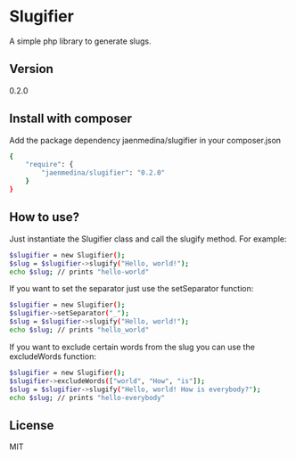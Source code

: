 Slugifier
=========
A simple php library to generate slugs.


Version
----

0.2.0


Install with composer
--------------

Add the package dependency jaenmedina/slugifier in your composer.json
```sh
{
    "require": {
        "jaenmedina/slugifier": "0.2.0"
    }
}
```


How to use?
--------------

Just instantiate the Slugifier class and call the slugify method. For example:

```sh
$slugifier = new Slugifier();
$slug = $slugifier->slugify("Hello, world!");
echo $slug; // prints "hello-world"
```

If you want to set the separator just use the setSeparator function:
```sh
$slugifier = new Slugifier();
$slugifier->setSeparator("_");
$slug = $slugifier->slugify("Hello, world!");
echo $slug; // prints "hello_world"
```

If you want to exclude certain words from the slug you can use the excludeWords function:

```sh
$slugifier = new Slugifier();
$slugifier->excludeWords(["world", "How", "is"]);
$slug = $slugifier->slugify("Hello, world! How is everybody?");
echo $slug; // prints "hello-everybody"
```

License
----

MIT

